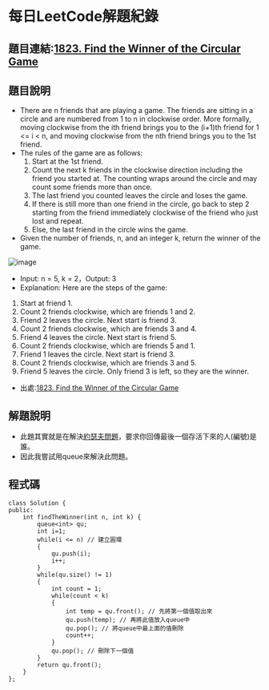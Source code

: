 # 每日LeetCode解題紀錄
## 題目連結:[1823. Find the Winner of the Circular Game](https://leetcode.com/problems/find-the-winner-of-the-circular-game/submissions/1313454097/?envType=daily-question&envId=2024-07-08)
## 題目說明
- There are n friends that are playing a game. The friends are sitting in a circle and are numbered from 1 to n in clockwise order. More formally, moving clockwise from the ith friend brings you to the (i+1)th friend for 1 <= i < n, and moving clockwise from the nth friend brings you to the 1st friend.
- The rules of the game are as follows:
    1. Start at the 1st friend.
    2. Count the next k friends in the clockwise direction including the friend you started at. The counting wraps around the circle and may count some friends more than once.
    3. The last friend you counted leaves the circle and loses the game.
    4. If there is still more than one friend in the circle, go back to step 2 starting from the friend immediately clockwise of the friend who just lost and repeat.
    5. Else, the last friend in the circle wins the game.
- Given the number of friends, n, and an integer k, return the winner of the game.

![image](https://github.com/Eric-0522/Leetcode/blob/main/example_7_8.png)
- Input: n = 5, k = 2，Output: 3
- Explanation: Here are the steps of the game:
1) Start at friend 1.
2) Count 2 friends clockwise, which are friends 1 and 2.
3) Friend 2 leaves the circle. Next start is friend 3.
4) Count 2 friends clockwise, which are friends 3 and 4.
5) Friend 4 leaves the circle. Next start is friend 5.
6) Count 2 friends clockwise, which are friends 5 and 1.
7) Friend 1 leaves the circle. Next start is friend 3.
8) Count 2 friends clockwise, which are friends 3 and 5.
9) Friend 5 leaves the circle. Only friend 3 is left, so they are the winner.
- 出處:[1823. Find the Winner of the Circular Game](https://leetcode.com/problems/find-the-winner-of-the-circular-game/submissions/1313454097/?envType=daily-question&envId=2024-07-08)
## 解題說明
- 此題其實就是在解決[約瑟夫問題](https://en.wikipedia.org/wiki/Josephus_problem)，要求你回傳最後一個存活下來的人(編號)是誰。
- 因此我嘗試用queue來解決此問題。
## 程式碼
```
class Solution {
public:
    int findTheWinner(int n, int k) {
        queue<int> qu;
        int i=1;
        while(i <= n) // 建立圓環
        {
            qu.push(i);
            i++;
        }
        while(qu.size() != 1)
        {
            int count = 1;
            while(count < k)
            {
                int temp = qu.front(); // 先將第一個值取出來
                qu.push(temp); // 再將此值放入queue中
                qu.pop(); // 將queue中最上面的值刪除
                count++;
            }
            qu.pop(); // 刪除下一個值
        }
        return qu.front();
    }
};
```
